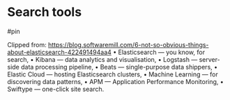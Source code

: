 # Search tools

#pin

Clipped from: https://blog.softwaremill.com/6-not-so-obvious-things-about-elasticsearch-422491494aa4
	• Elasticsearch — you know, for search,
	• Kibana — data analytics and visualisation,
	• Logstash — server-side data processing pipeline,
	• Beats — single-purpose data shippers,
	• Elastic Cloud — hosting Elasticsearch clusters,
	• Machine Learning — for discovering data patterns,
	• APM — Application Performance Monitoring,
	• Swiftype — one-click site search.

